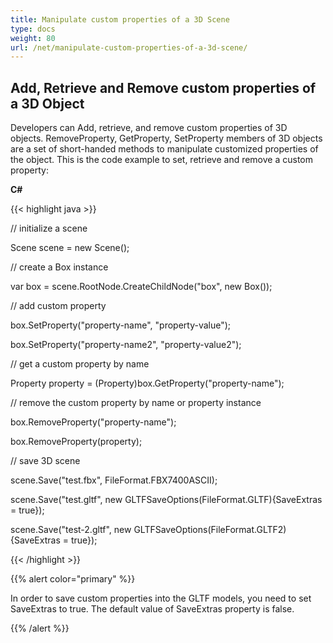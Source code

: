 ```yaml
---
title: Manipulate custom properties of a 3D Scene
type: docs
weight: 80
url: /net/manipulate-custom-properties-of-a-3d-scene/
---
```


## **Add, Retrieve and Remove custom properties of a 3D Object**
Developers can Add, retrieve, and remove custom properties of 3D objects. RemoveProperty, GetProperty, SetProperty members of 3D objects are a set of short-handed methods to manipulate customized properties of the object. This is the code example to set, retrieve and remove a custom property:

**C#**

{{< highlight java >}}

 // initialize a scene 

Scene scene = new Scene();

// create a Box instance

var box = scene.RootNode.CreateChildNode("box", new Box());

// add custom property

box.SetProperty("property-name", "property-value");

box.SetProperty("property-name2", "property-value2");

// get a custom property by name

Property property = (Property)box.GetProperty("property-name");

// remove the custom property by name or property instance

box.RemoveProperty("property-name");

box.RemoveProperty(property);

// save 3D scene

scene.Save("test.fbx", FileFormat.FBX7400ASCII);

scene.Save("test.gltf", new GLTFSaveOptions(FileFormat.GLTF){SaveExtras = true});

scene.Save("test-2.gltf", new GLTFSaveOptions(FileFormat.GLTF2){SaveExtras = true});

{{< /highlight >}}

{{% alert color="primary" %}} 

In order to save custom properties into the GLTF models, you need to set SaveExtras to true. The default value of SaveExtras property is false.

{{% /alert %}}
